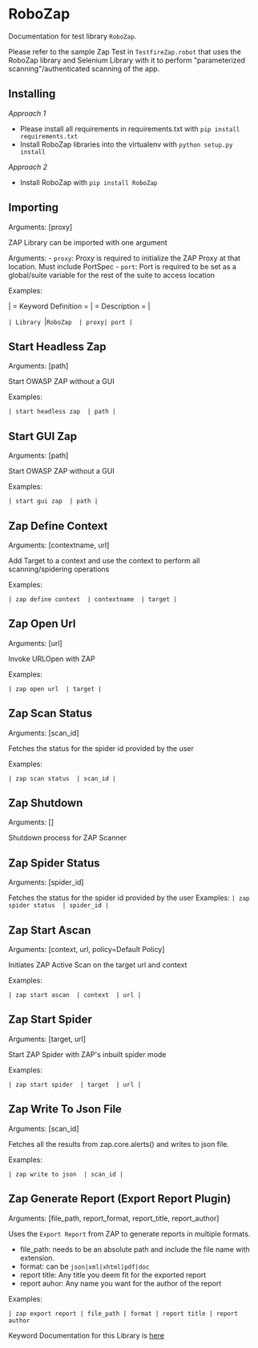 RoboZap
=======
Documentation for test library ``RoboZap``.

Please refer to the sample Zap Test in ``TestfireZap.robot`` that uses the RoboZap library and Selenium Library with it to perform "parameterized scanning"/authenticated scanning of the app. 

Installing
----------

*Approach 1*
- Please install all requirements in requirements.txt with `pip install requirements.txt`
- Install RoboZap libraries into the virtualenv with `python setup.py install`

*Approach 2*
- Install RoboZap with `pip install RoboZap`

Importing
---------
Arguments:  [proxy]

ZAP Library can be imported with one argument

Arguments:
    - ``proxy``: Proxy is required to initialize the ZAP Proxy at that location. Must include PortSpec
    - ``port``: Port is required to be set as a global/suite variable for the rest of the suite to access
location


Examples:

| = Keyword Definition =  | = Description =  |

`| Library `|` RoboZap  | proxy| port | `

Start Headless Zap
------------------
Arguments:  [path]

Start OWASP ZAP without a GUI

Examples:

`| start headless zap  | path |`

Start GUI Zap
------------------
Arguments:  [path]

Start OWASP ZAP without a GUI

Examples:

`| start gui zap  | path |`

Zap Define Context
------------------
Arguments:  [contextname, url]

Add Target to a context and use the context to perform all scanning/spidering
operations

Examples:

`| zap define context  | contextname  | target |`

Zap Open Url
------------
Arguments:  [url]

Invoke URLOpen with ZAP

Examples:

`| zap open url  | target |`

Zap Scan Status
---------------
Arguments:  [scan_id]

Fetches the status for the spider id provided by the user

Examples:

`| zap scan status  | scan_id |`

Zap Shutdown
------------
Arguments:  []

Shutdown process for ZAP Scanner

Zap Spider Status
-----------------
Arguments:  [spider_id]

Fetches the status for the spider id provided by the user
Examples:
`| zap spider status  | spider_id |`

Zap Start Ascan
---------------
Arguments:  [context, url, policy=Default Policy]

Initiates ZAP Active Scan on the target url and context

Examples:

`| zap start ascan  | context  | url |`

Zap Start Spider
----------------
Arguments:  [target, url]

Start ZAP Spider with ZAP's inbuilt spider mode

Examples:

`| zap start spider  | target  | url |`

Zap Write To Json File
----------------------
Arguments:  [scan_id]

Fetches all the results from zap.core.alerts() and writes to json file.

Examples:

`| zap write to json  | scan_id |`


Zap Generate Report  (Export Report Plugin)
----------------------
Arguments:  [file_path, report_format, report_title, report_author]

Uses the `Export Report` from ZAP to generate reports in multiple formats.
- file_path: needs to be an absolute path and include the file name with extension. 
- format: can be `json|xml|xhtml|pdf|doc`
- report title: Any title you deem fit for the exported report
- report auhor: Any name you want for the author of the report

Examples:

`| zap export report | file_path | format | report title | report author`


Keyword Documentation for this Library is [here](https://s3.amazonaws.com/threat-playbook/robozap_keywords.html)